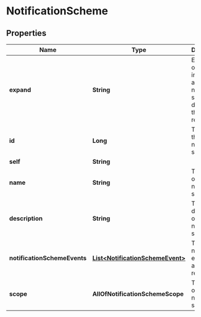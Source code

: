 # NotificationScheme

## Properties
Name | Type | Description | Notes
------------ | ------------- | ------------- | -------------
**expand** | **String** | Expand options that include additional notification scheme details in the response. |  [optional]
**id** | **Long** | The ID of the notification scheme. |  [optional]
**self** | **String** |  |  [optional]
**name** | **String** | The name of the notification scheme. |  [optional]
**description** | **String** | The description of the notification scheme. |  [optional]
**notificationSchemeEvents** | [**List&lt;NotificationSchemeEvent&gt;**](NotificationSchemeEvent.md) | The notification events and associated recipients. |  [optional]
**scope** | **AllOfNotificationSchemeScope** | The scope of the notification scheme. |  [optional]
